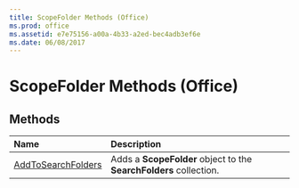 ```yaml
---
title: ScopeFolder Methods (Office)
ms.prod: office
ms.assetid: e7e75156-a00a-4b33-a2ed-bec4adb3ef6e
ms.date: 06/08/2017
---
```



# ScopeFolder Methods (Office)

## Methods



|**Name**|**Description**|
|:-----|:-----|
|[AddToSearchFolders](scopefolder-addtosearchfolders-method-office.md)|Adds a **ScopeFolder** object to the **SearchFolders** collection.|

